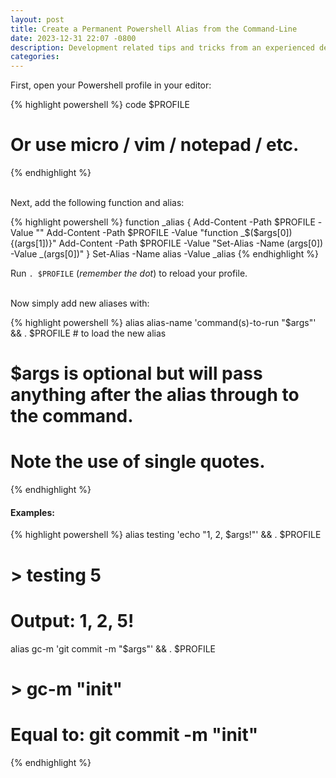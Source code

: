 ```yaml
---
layout: post
title: Create a Permanent Powershell Alias from the Command-Line
date: 2023-12-31 22:07 -0800
description: Development related tips and tricks from an experienced developer.
categories:
---
```


First, open your Powershell profile in your editor:

{% highlight powershell %}
code $PROFILE
# Or use micro / vim / notepad / etc.
{% endhighlight %}

<br />
Next, add the following function and alias:

{% highlight powershell %}
function _alias {
	Add-Content -Path $PROFILE -Value ""
	Add-Content -Path $PROFILE -Value "function _$($args[0]) {$($args[1])}"
	Add-Content -Path $PROFILE -Value "Set-Alias -Name $($args[0]) -Value _$($args[0])"
}
Set-Alias -Name alias -Value _alias
{% endhighlight %}

Run ```. $PROFILE``` (*remember the dot*) to reload your profile.

<br />
Now simply add new aliases with:

{% highlight powershell %}
alias alias-name 'command(s)-to-run "$args"' && . $PROFILE # to load the new alias
# $args is optional but will pass anything after the alias through to the command.
# Note the use of single quotes.
{% endhighlight %}


#### Examples:

{% highlight powershell %}
alias testing 'echo "1, 2, $args!"' && . $PROFILE
# > testing 5
# Output: 1, 2, 5!

alias gc-m 'git commit -m "$args"' && . $PROFILE
# > gc-m "init"
# Equal to: git commit -m "init"
{% endhighlight %}